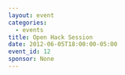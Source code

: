 ```yaml
---
layout: event
categories: 
  - events
title: Open Hack Session
date: 2012-06-05T18:00:00-05:00
event_id: 12
sponsor: None
---
```



